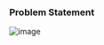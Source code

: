 ### Problem Statement

![image](https://user-images.githubusercontent.com/36649115/39671188-4ca22340-50c8-11e8-9168-da943da067d3.png)
